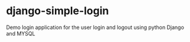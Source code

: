 # django-simple-login
Demo login application for the user login and logout using python Django and MYSQL 
